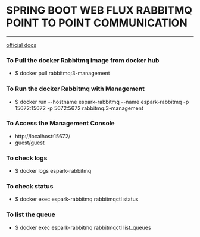 # SPRING BOOT WEB FLUX RABBITMQ POINT TO POINT COMMUNICATION 

---

[official docs](https://projectreactor.io/docs/rabbitmq/release/reference/#_overview)


### To Pull the docker Rabbitmq image from docker hub
* $ docker pull rabbitmq:3-management

### To Run the docker Rabbitmq with Management
* $ docker run  --hostname espark-rabbitmq --name espark-rabbitmq -p 15672:15672 -p 5672:5672  rabbitmq:3-management

### To Access the Management Console 
* http://localhost:15672/
* guest/guest

### To check logs
* $ docker logs espark-rabbitmq

### To check status
* $ docker exec espark-rabbitmq rabbitmqctl status

### To list the queue 
* $ docker exec espark-rabbitmq rabbitmqctl list_queues


